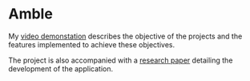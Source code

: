 # Amble

My [video demonstation](https://youtu.be/dDKzE3HxLDI) describes the objective of the projects and the features implemented to achieve these objectives.

The project is also accompanied with a [research paper](https://drive.google.com/file/d/1vwVWje07U3fDRB1bCXWEPny1LbvMyIGi/view?usp=sharing) detailing the development of the application.
